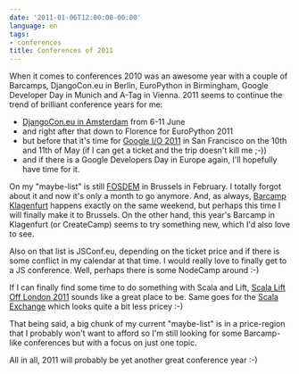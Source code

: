 ```yaml
---
date: '2011-01-06T12:00:00-00:00'
language: en
tags:
- conferences
title: Conferences of 2011
---
```



When it comes to conferences 2010 was an awesome year with a couple of
Barcamps, DjangoCon.eu in Berlin, EuroPython in Birmingham, Google Developer
Day in Munich and A-Tag in Vienna. 2011 seems to continue the trend of
brilliant conference years for me:

* [DjangoCon.eu in Amsterdam][dc] from 6-11 June
* and right after that down to Florence for EuroPython 2011
* but before that it's time for [Google I/O 2011][io] in San Francisco on the 10th
  and 11th of May (if I can get a ticket and the trip doesn't kill me ;-))
* and if there is a Google Developers Day in Europe again, I'll hopefully have
  time for it.

On my "maybe-list" is still [FOSDEM][fo] in Brussels in February. I totally forgot
about it and now it's only a month to go anymore. And, as always, [Barcamp
Klagenfurt][bc] happens exactly on the same weekend, but perhaps this time I will
finally make it to Brussels. On the other hand, this year's Barcamp in
Klagenfurt (or CreateCamp) seems to try something new, which I'd also love to
see.

Also on that list is JSConf.eu, depending on the ticket price and if there is
some conflict in my calendar at that time. I would really love to finally get
to a JS conference. Well, perhaps there is some NodeCamp around :-)

If I can finally find some time to do something with Scala and Lift, [Scala
Lift Off London 2011][lo] sounds like a great place to be. Same goes for the
[Scala Exchange][se] which looks quite a bit less pricey :-)

That being said, a big chunk of my current "maybe-list" is in a price-region
that I probably won't want to afford so I'm still looking for some
Barcamp-like conferences but with a focus on just one topic.

All in all, 2011 will probably be yet another great conference year :-)

[dc]: http://lanyrd.com/2011/djangocon-europe/
[io]: http://lanyrd.com/2011/googleio/
[fo]: http://www.fosdem.org/2011/
[lo]: http://lanyrd.com/2011/scala-lift-off-london/
[se]: http://lanyrd.com/2011/scala-exchange/
[bc]: http://www.barcamp.at/CreateCamp_Klagenfurt_2011
